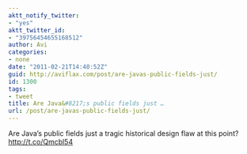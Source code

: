 ```yaml
---
aktt_notify_twitter:
- "yes"
aktt_twitter_id:
- "39756454655168512"
author: Avi
categories:
- none
date: "2011-02-21T14:40:52Z"
guid: http://aviflax.com/post/are-javas-public-fields-just/
id: 1300
tags:
- tweet
title: Are Java&#8217;s public fields just …
url: /post/are-javas-public-fields-just/
---
```

Are Java&#8217;s public fields just a tragic historical design flaw at this point? <a href="http://t.co/Qmcbl54" rel="nofollow">http://t.co/Qmcbl54</a>